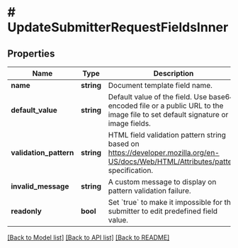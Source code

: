 # # UpdateSubmitterRequestFieldsInner

## Properties

Name | Type | Description | Notes
------------ | ------------- | ------------- | -------------
**name** | **string** | Document template field name. |
**default_value** | **string** | Default value of the field. Use base64 encoded file or a public URL to the image file to set default signature or image fields. | [optional]
**validation_pattern** | **string** | HTML field validation pattern string based on https://developer.mozilla.org/en-US/docs/Web/HTML/Attributes/pattern specification. | [optional]
**invalid_message** | **string** | A custom message to display on pattern validation failure. | [optional]
**readonly** | **bool** | Set &#x60;true&#x60; to make it impossible for the submitter to edit predefined field value. | [optional] [default to false]

[[Back to Model list]](../../README.md#models) [[Back to API list]](../../README.md#endpoints) [[Back to README]](../../README.md)
